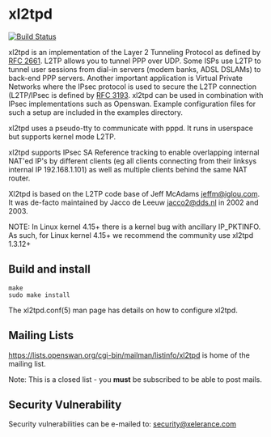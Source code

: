 # xl2tpd

[![Build Status](https://travis-ci.org/xelerance/xl2tpd.svg?branch=1.3.16dev)](https://travis-ci.org/xelerance/xl2tpd)

xl2tpd is an implementation of the Layer 2 Tunneling Protocol
as defined by [RFC 2661](https://tools.ietf.org/rfc/rfc2661.txt).
L2TP allows you to tunnel PPP over UDP. Some ISPs use L2TP to tunnel user
sessions from dial-in servers (modem banks, ADSL DSLAMs) to back-end PPP
servers. Another important application is Virtual Private Networks where
the IPsec protocol is used to secure the L2TP connection (L2TP/IPsec is
defined by [RFC 3193](https://tools.ietf.org/rfc/rfc3193.txt). xl2tpd can
be used in combination with IPsec implementations such as Openswan. Example
configuration files for such a setup are included in the examples directory.

xl2tpd uses a pseudo-tty to communicate with pppd.
It runs in userspace but supports kernel mode L2TP.

xl2tpd supports IPsec SA Reference tracking to enable overlapping internal
NAT'ed IP's by different clients (eg all clients connecting from their
linksys internal IP 192.168.1.101) as well as multiple clients behind
the same NAT router.

Xl2tpd is based on the L2TP code base of Jeff McAdams <jeffm@iglou.com>.
It was de-facto maintained by Jacco de Leeuw <jacco2@dds.nl> in 2002 and 2003.

NOTE: In Linux kernel 4.15+ there is a kernel bug with ancillary IP_PKTINFO.
      As such, for Linux kernel 4.15+ we recommend the community use xl2tpd
      1.3.12+

## Build and install
    make
    sudo make install

The xl2tpd.conf(5) man page has details on how to configure xl2tpd.


## Mailing Lists

https://lists.openswan.org/cgi-bin/mailman/listinfo/xl2tpd
is home of the mailing list.

Note: This is a closed list - you **must** be subscribed to be able
to post mails.

## Security Vulnerability

Security vulnerabilities can be e-mailed to: security@xelerance.com

